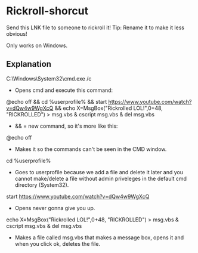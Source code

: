 # Rickroll-shorcut
Send this LNK file to someone to rickroll it!
Tip: Rename it to make it less obvious!

Only works on Windows.

## Explanation

C:\Windows\System32\cmd.exe /c 
- Opens cmd and execute this command:

@echo off && cd %userprofile% && start https://www.youtube.com/watch?v=dQw4w9WgXcQ && echo X=MsgBox("Rickrolled LOL!",0+48, "RICKROLLED") > msg.vbs & cscript msg.vbs & del msg.vbs
- && = new command, so it's more like this:

@echo off
- Makes it so the commands can't be seen in the CMD window.

cd %userprofile%
- Goes to userprofile because we add a file and delete it later and you cannot make/delete a file without admin priveleges in the default cmd directory (System32).

start https://www.youtube.com/watch?v=dQw4w9WgXcQ
- Opens never gonna give you up.

echo X=MsgBox("Rickrolled LOL!",0+48, "RICKROLLED") > msg.vbs & cscript msg.vbs & del msg.vbs
- Makes a file called msg.vbs that makes a message box, opens it and when you click ok, deletes the file.
